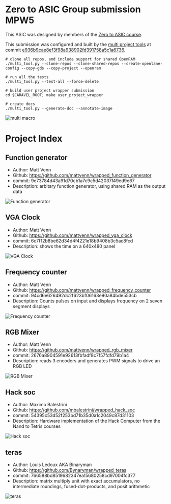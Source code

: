 
# Zero to ASIC Group submission MPW5

This ASIC was designed by members of the [Zero to ASIC course](https://zerotoasiccourse.com).

This submission was configured and built by the [multi project tools](https://github.com/mattvenn/multi_project_tools) at commit [e936b9cae8ef3f98a938902fd391758a5c1a6736](https://github.com/mattvenn/multi_project_tools/commit/e936b9cae8ef3f98a938902fd391758a5c1a6736).

    # clone all repos, and include support for shared OpenRAM
    ./multi_tool.py --clone-repos --clone-shared-repos --create-openlane-config --copy-gds --copy-project --openram

    # run all the tests
    ./multi_tool.py --test-all --force-delete

    # build user project wrapper submission
    cd $CARAVEL_ROOT; make user_project_wrapper

    # create docs
    ./multi_tool.py --generate-doc --annotate-image

![multi macro](pics/multi_macro_annotated.png)

# Project Index

## Function generator

* Author: Matt Venn
* Github: https://github.com/mattvenn/wrapped_function_generator
* commit: 9e73784d43a91d70cb1a7c9c5d42037f49ed9e67
* Description: arbitary function generator, using shared RAM as the output data

![Function generator](pics/function_generator.png)

## VGA Clock

* Author: Matt Venn
* Github: https://github.com/mattvenn/wrapped_vga_clock
* commit: 6c7f12b8be62d34d4f4221e18b9408b3c5ac8fcd
* Description: shows the time on a 640x480 panel

![VGA Clock](pics/vga_clock.jpg)

## Frequency counter

* Author: Matt Venn
* Github: https://github.com/mattvenn/wrapped_frequency_counter
* commit: 94cd6e626492dc2f623bf06163e90a84bde553cb
* Description: Counts pulses on input and displays frequency on 2  seven segment displays

![Frequency counter](pics/frequency_counter.png)

## RGB Mixer

* Author: Matt Venn
* Github: https://github.com/mattvenn/wrapped_rgb_mixer
* commit: 2676a8904591e92613fbfadf8c7f57fdfd79b1a4
* Description: reads 3 encoders and generates PWM signals to drive an RGB LED

![RGB Mixer](pics/schematic.jpg)

## Hack soc

* Author: Maximo Balestrini
* Github: https://github.com/mbalestrini/wrapped_hack_soc
* commit: 54395c53d52f253bd71b35d0a1c2049c87d31103
* Description: Hardware implementation of the Hack Computer from the Nand to Tetris courses

![Hack soc](pics/project.jpg)

## teras

* Author: Louis Ledoux AKA Binaryman
* Github: https://github.com/Bynaryman/wrapped_teras
* commit: 766588bd8519682347ea15680258cd97004fc377
* Description: matrix multiply unit with exact accumulators, no intermediate roundings, fused-dot-products, and posit arithmetic

![teras](pics/teras_4x3.png)

